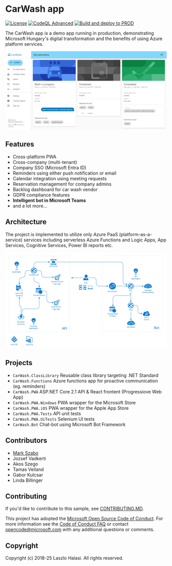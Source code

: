 # CarWash app

[![License](https://img.shields.io/:license-mit-blue.svg)](http://microsoft.mit-license.org) [![CodeQL Advanced](https://github.com/mark-szabo/carwash/actions/workflows/codeql.yml/badge.svg)](https://github.com/mark-szabo/carwash/actions/workflows/codeql.yml) [![Build and deploy to PROD](https://github.com/mark-szabo/carwash/actions/workflows/main.yml/badge.svg)](https://github.com/mark-szabo/carwash/actions/workflows/main.yml)

The CarWash app is a demo app running in production, demonstrating Microsoft Hungary's digital transformation and the benefits of using Azure platform services.

![Screenshot](readme-images/carwash-screenshot.jpg)

## Features

- Cross-platform PWA
- Cross-company (multi-tenant)
- Company SSO (Microsoft Entra ID)
- Reminders using either push notification or email
- Calendar integration using meeting requests
- Reservation management for company admins
- Backlog dashboard for car wash vendor
- GDPR compliance features
- **Intelligent bot in Microsoft Teams**
- and a lot more...

## Architecture

The project is implemented to utilize only Azure PaaS (platform-as-a-service) services including serverless Azure Functions and Logic Apps, App Services, Cognitive Services, Power BI reports etc.

![Architecture diagram](readme-images/carwash-architecture.jpg)

## Projects

- `CarWash.ClassLibrary` Reusable class library targeting .NET Standard
- `CarWash.Functions` Azure functions app for proactive communication (eg. reminders)
- `CarWash.PWA` ASP.NET Core 2.1 API & React frontent (Progressiove Web App)
- `CarWash.PWA.Windows` PWA wrapper for the Microsoft Store
- `CarWash.PWA.iOS` PWA wrapper for the Apple App Store
- `CarWash.PWA.Tests` API unit tests
- `CarWash.PWA.UiTests` Selenium UI tests
- `CarWash.Bot` Chat-bot using Microsoft Bot Framework

## Contributors

- [Mark Szabo](https://www.linkedin.com/in/mark-szabo/)
- Jozsef Vadkerti
- Akos Szego
- Tamas Veiland
- Gabor Kulcsar
- Linda Billinger

## Contributing

If you'd like to contribute to this sample, see [CONTRIBUTING.MD](/CONTRIBUTING.md).

This project has adopted the [Microsoft Open Source Code of Conduct](https://opensource.microsoft.com/codeofconduct/). For more information see the [Code of Conduct FAQ](https://opensource.microsoft.com/codeofconduct/faq/) or contact [opencode@microsoft.com](mailto:opencode@microsoft.com) with any additional questions or comments.

## Copyright

Copyright (c) 2018-25 Laszlo Halasi. All rights reserved.
